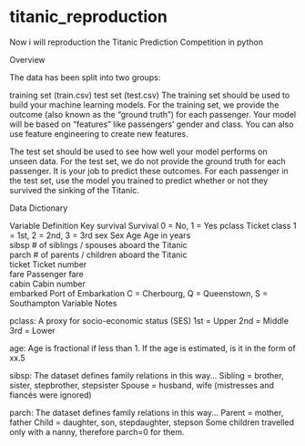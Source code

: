 # titanic_reproduction

Now i will reproduction the Titanic Prediction Competition in python

Overview

The data has been split into two groups:

training set (train.csv)
test set (test.csv)
The training set should be used to build your machine learning models. For the training set, we provide the outcome (also known as the “ground truth”) for each passenger. Your model will be based on “features” like passengers’ gender and class. You can also use feature engineering to create new features.

The test set should be used to see how well your model performs on unseen data. For the test set, we do not provide the ground truth for each passenger. It is your job to predict these outcomes. For each passenger in the test set, use the model you trained to predict whether or not they survived the sinking of the Titanic.

Data Dictionary

Variable	Definition	Key
survival	Survival	0 = No, 1 = Yes
pclass	Ticket class	1 = 1st, 2 = 2nd, 3 = 3rd
sex	Sex	
Age	Age in years	
sibsp	# of siblings / spouses aboard the Titanic	
parch	# of parents / children aboard the Titanic	
ticket	Ticket number	
fare	Passenger fare	
cabin	Cabin number	
embarked	Port of Embarkation	C = Cherbourg, Q = Queenstown, S = Southampton
Variable Notes

pclass: A proxy for socio-economic status (SES)
1st = Upper
2nd = Middle
3rd = Lower

age: Age is fractional if less than 1. If the age is estimated, is it in the form of xx.5

sibsp: The dataset defines family relations in this way...
Sibling = brother, sister, stepbrother, stepsister
Spouse = husband, wife (mistresses and fiancés were ignored)

parch: The dataset defines family relations in this way...
Parent = mother, father
Child = daughter, son, stepdaughter, stepson
Some children travelled only with a nanny, therefore parch=0 for them.
